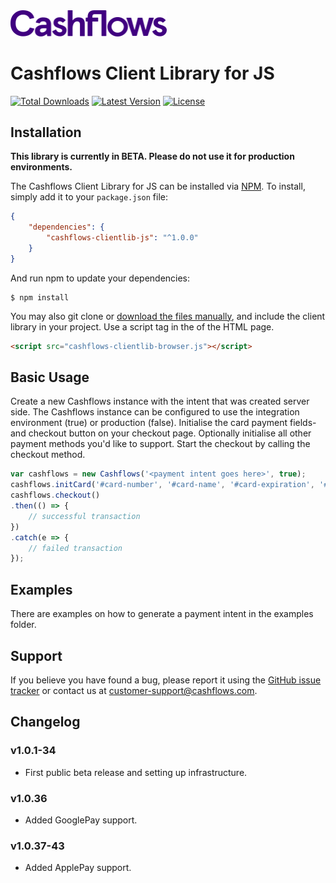 <img src="https://raw.githubusercontent.com/Cashflows/cashflows-clientlib-js/main/src/img/cashflows-logo.svg" alt="Cashflows logo" width="250">

# Cashflows Client Library for JS #

[![Total Downloads](https://img.shields.io/npm/dt/cashflows-clientlib-js)](https://www.npmjs.com/package/cashflows-clientlib-js)
[![Latest Version](https://img.shields.io/npm/v/cashflows-clientlib-js)](https://www.npmjs.com/package/cashflows-clientlib-js)
[![License](https://img.shields.io/github/license/cashflows/cashflows-clientlib-js)](https://github.com/Cashflows/cashflows-clientlib-js/blob/main/LICENSE)

## Installation ##

**This library is currently in BETA. Please do not use it for production environments.**

The Cashflows Client Library for JS can be installed via [NPM](https://www.npmjs.com/). To install, simply add it
to your `package.json` file:

```json
{
    "dependencies": {
        "cashflows-clientlib-js": "^1.0.0"
    }
}
```

And run npm to update your dependencies:

    $ npm install

You may also git clone or [download the files manually](https://github.com/cashflows/cashflows-clientlib-js/releases), and include the client library in your project.
Use a script tag in the <head> of the HTML page.

```html
<script src="cashflows-clientlib-browser.js"></script>
```

## Basic Usage ##

Create a new Cashflows instance with the intent that was created server side. The Cashflows instance can be configured to use the integration
environment (true) or production (false). Initialise the card payment fields- and checkout button on your checkout page. Optionally initialise all other payment methods you'd like to support. Start the checkout by calling the checkout method.

```javascript
var cashflows = new Cashflows('<payment intent goes here>', true);
cashflows.initCard('#card-number', '#card-name', '#card-expiration', '#card-cvc', '#pay-with-card');
cashflows.checkout()
.then(() => {
    // successful transaction
})
.catch(e => {
    // failed transaction
});
```

## Examples ##

There are examples on how to generate a payment intent in the examples folder.

## Support ##

If you believe you have found a bug, please report it using the [GitHub issue tracker](https://github.com/cashflows/cashflows-clientlib-js/issues) or
contact us at [customer-support@cashflows.com](mailto:customer-support@cashflows.com?subject=cashflows-clientlib-js%20Support).

## Changelog ##

### v1.0.1-34 ###

* First public beta release and setting up infrastructure.

### v1.0.36 ###

* Added GooglePay support.

### v1.0.37-43 ###

* Added ApplePay support.